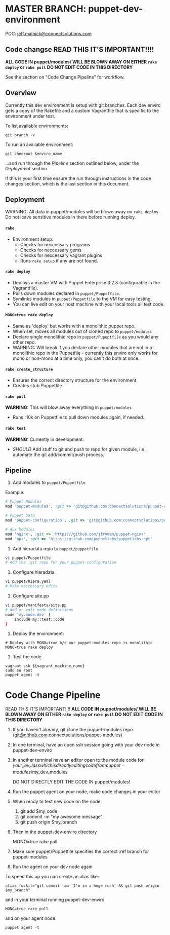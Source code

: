 MASTER BRANCH: puppet-dev-environment
======================
POC: jeff.malnick@connectsolutions.com

## Code changse READ THIS IT'S IMPORTANT!!!!
**ALL CODE IN puppet/modules/ WILL BE BLOWN AWAY ON EITHER ```rake deploy``` or ```rake pull``` DO NOT EDIT CODE IN THIS DIRECTORY**

See the section on "Code Change Pipeline" for workflow.

## Overview
Currently this dev environment is setup with git branches. Each dev enviro gets a copy of the Rakefile and a custom Vagrantfile that is specific to the environment under test.

To list available environments:

```git branch -v```

To run an available environment:

```git checkout $enviro_name```

...and run through the *Pipeline* section outlined below, under the *Deployment* section. 

If this is your first time ensure the run through instructions in the code changes section, which is the last section in this document.


## Deployment
WARNING: All data in puppet/modules will be blown away on ```rake deploy```. Do not leave sensitive modules in there before running deploy.

#### ```rake```

* Environment setup:
	* Checks for neccessary programs
	* Checks for neccessary gems
	* Checks for neccessary vagrant plugins
	* Runs ```rake setup``` if any are not found. 

#### ```rake deploy```

* Deploys a master VM with Puppet Enterprise 3.2.3 (configurable in the Vagrantfile).
* Pulls down modules declared in ```puppet/Puppetfile```.
* Symlinks modules in ```puppet/Puppetfile``` to the VM for easy testing.
* You can live edit on your host machine with your local tools all test code.

#### ```MONO=true rake deploy```

* Same as 'deploy' but works with a monolithic puppet repo.
* When set, moves all modules out of cloned repo to ```puppet/modules```
* Declare single monolithic repo in ```puppet/Pupeptfile``` as you would any other repo.
* WARNING: Will break if you declare other modules that are not in a monolithic repo in the Puppetfile - currently this enviro only works for mono or non-mono at a time only, you can't do both at once.

#### ```rake create_structure```

* Ensures the correct directory structure for the environment
* Creates stub Puppetfile

#### ```rake pull```

**WARNING:** This will blow away everything in ```puppet/modules```
* Runs r10k on Puppetfile to pull down modules again, if needed.

#### ```rake test```

**WARNING:** Currently in development. 
* *SHOULD* Add stuff to git and push to repo for given module, i.e., automate the git add/commit/push process.

## Pipeline

1. Add modules to ```puppet/Puppetfile```

Example: 

```ruby
# Puppet Modules
mod 'puppet-modules', :git => 'git@github.com:connectsolutions/puppet-modules', :ref => ${some_branch}

# Puppet Data
mod 'puppet-configuration', :git => 'git@github.com:connectsolutions/puppet-configuration'

# Aux Modules
mod 'nginx', :git => 'https://github.com/jfryman/puppet-nginx'
mod 'apt', :git => 'https://github.com/puppetlabs/puppetlabs-apt'
```

1. Add hieradata repo to ```puppet/puppetfile```

```bash
vi puppet/Puppetfile
# Add the :git repo for your puppet-configuration
```

1. Configure hieradata

```bash
vi puppet/hiera.yaml
# Make neccessary edits
```

1. Configure site.pp

```bash
vi puppet/manifests/site.pp
# Add or edit node definitions
node 'my.node.dev' {
	include my::test::code
}
```

1. Deploy the environment:

```
# Deploy with MONO=true b/c our puppet-modules repo is monolithic
MONO=true rake deploy
```

1. Test the code

```
vagrant ssh ${vagrant_machine_name}
sudo su root
puppet agent -t
```

# Code Change Pipeline
READ THIS IT'S IMPORTANT!!!!
**ALL CODE IN puppet/modules/ WILL BE BLOWN AWAY ON EITHER ```rake deploy``` or ```rake pull``` DO NOT EDIT CODE IN THIS DIRECTORY**

1. If you haven't already, git clone the puppet-modules repo (git@github.com:connectsolutions/puppet-modules)
1. In one terminal, have an open ssh session going with your dev node in puppet-dev-enviro
1. In another terminal have an editor open to the module code for $your_dev_class which is directly editing code from puppet-modules/$my_dev_modules

	DO NOT DIRECTLY EDIT THE CODE IN puppet/modules!

1. Run the puppet agent on your node, make code changes in your editor
1. When ready to test new code on the node:
	1. git add $my_code
	1. git commit -m "my awesome message"
	1. git push origin $my_branch
1. Then in the puppet-dev-enviro directory
	
	MONO=true rake pull

1. Make sure puppet/Puppetfile specifies the correct :ref branch for puppet-modules
1. Run the agent on your dev node again

To speed this up you can create an alias like:

```
alias fuckit="git commit -am 'I'm in a huge rush' && git push origin $my_branch"
```

and in your terminal running puppet-dev-enviro

```
MONO=true rake pull
```

and on your agent node

```
puppet agent -t
```

